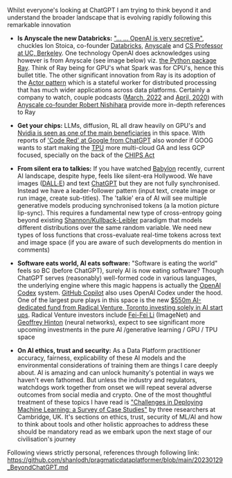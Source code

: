 Whilst everyone's looking at ChatGPT I am trying to think beyond it and understand the broader landscape that is evolving rapidly following this remarkable innovation

- **Is Anyscale the new Databricks:** ["... … OpenAI is very secretive"](https://thenewstack.io/how-ray-a-distributed-ai-framework-helps-power-chatgpt/), chuckles Ion Stoica, co-founder [Databricks](https://www.databricks.com/), [Anyscale](https://www.anyscale.com/) and [CS Professor at UC, Berkeley](https://people.eecs.berkeley.edu/~istoica/). One technology OpenAI does acknowledges using however is from Anyscale (see image below) viz. [the Python package Ray](https://pypi.org/project/ray/). Think of Ray being for GPU's what Spark was for CPU's, hence this bullet title. The other significant innovation from Ray is its adoption of the [Actor pattern](https://docs.ray.io/en/latest/ray-core/actors.html) which is a stateful worker for distributed processing that has much wider applications across data platforms. Certainly a company to watch, couple podcasts ([March, 2022](https://www.pythonpodcast.com/anyscale-machine-learning-applications-episode-355) and [April, 2020](https://www.pythonpodcast.com/ray-distributed-computing-episode-258)) with [Anyscale co-founder Robert Nishihara](http://www.robertnishihara.com/) provide more in-depth references to Ray 

- **Get your chips:** LLMs, diffusion, RL all draw heavily on GPU's and [Nvidia is seen as one of the main beneficiaries](https://www.bloomberg.com/news/articles/2023-01-23/nvidia-nvda-is-wall-street-s-top-stock-pick-for-chatgpt-mania) in this space. With reports of ['Code Red' at Google from ChatGPT](https://www.cnet.com/tech/services-and-software/chatgpt-caused-code-red-at-google-report-says/) also wonder if GOOG wants to start making the [TPU](https://cloud.google.com/tpu/docs/tpus) more multi-cloud GA and less GCP focused, specially on the back of the [CHIPS Act](https://www.nist.gov/semiconductors/chips-act)

- **From silent era to talkies:** If you have watched [Babylon](https://www.imdb.com/title/tt10640346/) recently, current AI landscape, despite hype, feels like silent-era Hollywood. We have images ([DALL∙E](https://openai.com/dall-e-2/)) and text [ChatGPT](https://openai.com/blog/chatgpt/) but they are not fully synchronised. Instead we have a leader-follower pattern (input text, create image or run image, create sub-titles). The 'talkie' era of AI will see multiple generative models producing synchronised tokens (a la motion picture lip-sync). This requires a fundamental new type of cross-entropy going beyond existing [Shannon/Kullback-Leibler](https://en.wikipedia.org/wiki/Entropy_(information_theory)) paradigm that models different distributions over the same random variable. We need new types of loss functions that cross-evaluate real-time tokens across text and image space (if you are aware of such developments do mention in comments)

- **Software eats world, AI eats software:** "Software is eating the world" feels so BC (before ChatGPT), surely AI is now eating software? Though ChatGPT serves (reasonably) well-formed code in various languages, the underlying engine where this magic happens is actually the [OpenAI Codex](https://openai.com/blog/openai-codex/) system. [GitHub Copilot](https://github.com/features/copilot) also uses OpenAI Codex under the hood. One of the largest pure plays in this space is the new [$550m  AI-dedicated fund from Radical Venture, Toronto investing solely in AI start ups](https://www.ft.com/content/118e353d-94b8-4025-a76c-bdf206fcfcb0). Radical Venture investors include [Fei-Fei Li](https://en.wikipedia.org/wiki/Fei-Fei_Li) (ImageNet) and [Geoffrey Hinton](https://en.wikipedia.org/wiki/Geoffrey_Hinton) (neural networks), expect to see significant more upcoming investments in the pure AI /generative learning / GPU / TPU space 

- **On AI ethics, trust and security:** As a Data Platform practitioner accuracy, fairness, explicability of these AI models and the environmental considerations of training them are things I care deeply about. AI is amazing and can unlock humanity's potential in ways we haven't even fathomed. But unless the industry and regulators, watchdogs work together from onset we will repeat several adverse outcomes from social media and crypto. One of the most thoughtful treatment of these topics I have read is ["Challenges in Deploying Machine Learning: a Survey of Case Studies"](https://arxiv.org/abs/2011.09926) by three researchers at Cambridge, UK. It's sections on ethics, trust, security of ML/AI and how to think about tools and other holistic approaches to address these should be mandatory read as we embark upon the next stage of our civilisation's journey  

Following views strictly personal, references through following link: https://github.com/shanlodh/pragmaticdataplatformer/blob/main/20230129_BeyondChatGPT.md